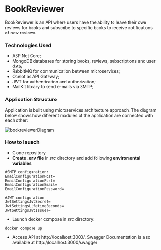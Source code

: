 # BookReviewer

BookReviewer is an API where users have the ability to leave their own reviews for books and subscribe to specific books to receive notifications of new reviews.

### Technologies Used
- ASP.Net Core;
- MongoDB databases for storing books, reviews, subscriptions and user data;
- RabbitMQ for communication between microservices;
- Ocelot as API Gateway;
- JWT for authentication and authorization;
- MailKit library to send e-mails via SMTP;

### Application Structure

Application is built using microservices architecture approach. The diagram below shows how different modules of the application are connected with each other:

![bookreviewerDiagram](https://github.com/alshuriga/book-reviewer/assets/8162224/64650aca-c554-47d3-a80e-aeed0f98f59e)


### How to launch

-  Clone repository
-  **Create .env file** in *src* directory and add following **enviromental variables**:

```
#SMTP configuration:
EmailConfigurationHost=
EmailConfigurationPort=
EmailConfigurationEmail=
EmailConfigurationPassword=

#JWT configuration
JwtSettingsJwtSecret=
JwtSettingsLifetimeSeconds=
JwtSettingsJwtIssuer=
```

-  Launch docker compose in *src* directory:

```
docker compose up
```

-  Access API at http://localhost:3000/. Swagger Documentation is also available at http://localhost:3000/swagger
